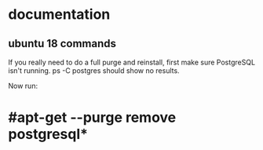 # documentation

## ubuntu 18 commands

If you really need to do a full purge and reinstall, first make sure PostgreSQL isn't running. ps -C postgres should show no results.

Now run:

# #apt-get --purge remove postgresql\*
